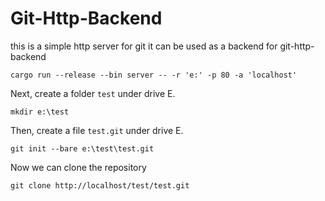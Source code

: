 # Git-Http-Backend

this is a simple http server for git
it can be used as a backend for git-http-backend

```shell
cargo run --release --bin server -- -r 'e:' -p 80 -a 'localhost'
```

Next, create a folder `test` under drive E.
```shell
mkdir e:\test
```
Then, create a file `test.git` under drive E.
```shell
git init --bare e:\test\test.git
```

Now we can clone the repository
```shell
git clone http://localhost/test/test.git
```